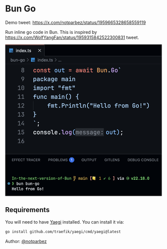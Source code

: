 # Bun Go

Demo tweet: https://x.com/notparbez/status/1959665328658559119

Run inline go code in Bun. This is inspired by https://x.com/WolfYangFan/status/1959315842522300831 tweet.

![go example](./example.png)

## Requirements

You will need to have [Yaegi](https://github.com/traefik/yaegi/) installed. You can install it via:

```sh
go install github.com/traefik/yaegi/cmd/yaegi@latest
```

Author: [@notparbez](https://x.com/notparbez)
